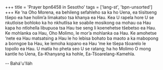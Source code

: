 +++
title = 'Prayer bpn6458 in Sesotho'
tags = ['lang-st', 'bpn-unsorted']
+++
Ke ‘na Oho Morena, ea behileng sefahleho sa ka ho Uena, ea tiisitseng tšepo ea hae holim’a limakatso tsa khanya ea Hau.  Kea U rapela hore U se nkutloise bohloko ka ho nkhutlisa ke soabile mosikong oa mohau oa Hau kapa ho ntlohella libupuoa tsa Hau tse seng li koenehetse tšebetso ea Hau.
Ke mohlanka oa Hau, Oho Molimo, le mor’a mohlanka oa Hau.  Ke amohetse ‘nete ea Hau matsatsing a Hau le ho lebisa bohato ba maoto a ka mabopong a bonngoe  ba Hau, ke lemoha kopano ea Hau ‘me ke tšepa tšoarelo le topollo ea Hau.  U matla ho pheta seo U se ratang; ha ho Molimo O mong kantle ho Uena, Ea-Khanyang ka hohle, Ea-Tšoarelang-Kamehla.

-- Bahá'u'lláh
